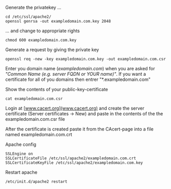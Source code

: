 Generate the privatekey ...

	cd /etc/ssl/apache2/
	openssl genrsa -out exampledomain.com.key 2048

... and change to appropriate rights

	chmod 600 exampledomain.com.key

Generate a request by giving the private key

	openssl req -new -key exampledomain.com.key -out exampledomain.com.csr

Enter you domain name (*exampledomain.com*) when you are asked for *"Common Name (e.g. server FQDN or YOUR name)"*. If you want a certificate for all of you domains then entrer  "*.exampledomain.com"

Show the contents of your public-key-certificate

	cat exampledomain.com.csr

Login at [www.cacert.org](www.cacert.org) and create the server certificate (Server certificates -> New) and paste in the contents of the the exampledomain.com.csr file

After the certificate is created paste it from the CAcert-page into a file named exampledomain.com.crt

Apache config

	SSLEngine on
	SSLCertificateFile /etc/ssl/apache2/exampledomain.com.crt
	SSLCertificateKeyFile /etc/ssl/apache2/exampledomain.com.key

Restart apache

	/etc/init.d/apache2 restart
